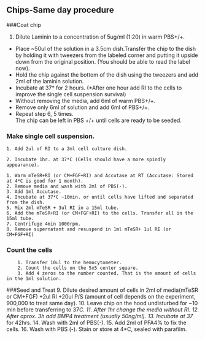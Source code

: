 ## Chips-Same day procedure
###Coat chip
1. Dilute Laminin to a concentration of 5ug/ml (1:20) in warm PBS+/+. 
* Place ~50ul of the solution in a 3.5cm dish.Transfer the chip to the dish by holding it with tweezers from the labeled corner and putting it upside down from the original position. (You should be able to read the label now). 
* Hold the chip against the bottom of the dish using the tweezers and add 2ml of the laminin solution.
* Incubate at 37* for 2 hours. (*After one hour add RI to the cells to improve the single cell suspension survival)
* Without removing the media, add 6ml of warm PBS+/+. 
* Remove only 6ml of solution and add 6ml of PBS+/+.
* Repeat  step 6, 5 times.   
	  The chip can be left in PBS +/+ until cells are ready to be seeded.
	  
###  Make single cell suspension.   
	1. Add 2ul of RI to a 2ml cell culture dish.
	
	2. Incubate 1hr. at 37*C (Cells should have a more spindly appearance). 
	
	1. Warm mTeSR+RI (or CM+FGF+RI) and Accutase at RT (Accutase: Stored at 4*C is good for 1 month).
	2. Remove media and wash with 2ml of PBS(-).
	3. Add 1ml Accutase. 
	4. Incubate at 37*C ~10min. or until cells have lifted and separated from the dish.
	5. Mix 2ml mTeSR + 3ul RI in a 15ml tube. 
	6. Add the mTeSR+RI (or CM+FGF+RI) to the cells. Transfer all in the 15ml tube. 
	7. Centrifuge 4min 1000rpm.
	8. Remove supernatant and resuspend in 1ml mTeSR+ 1ul RI (or CM+FGF+RI) 
	
### Count the cells
	
		1. Transfer 10ul to the hemocytometer.
		2. Count the cells on the 5x5 center square.
		3. Add 4 zeros to the number counted. That is the amount of cells in the 1ml solution. 
		
###Seed and Treat
9. Dilute desired amount of cells in 2ml of media(mTeSR or CM+FGF) +2ul RI +20ul P/S
    (amount of cell depends on the experiment, 900,000 to treat same day). 
10. Leave chip on the hood undisturbed for ~10 min before transferring to 37*C. 
11. After 1hr change the media without RI.
12. After aprox. 3h add BMP4 treatment (usually 50ng/ml).
13. Incubate at 37* for 42hrs.
14. Wash with 2ml of PBS(-).
15. Add 2ml of PFA4% to fix the cells.
16. Wash with PBS (-). 
Stain or store at 4*C, sealed with parafilm. 	
